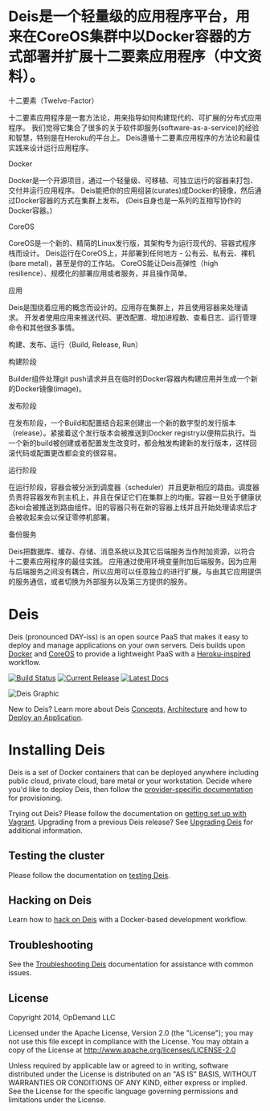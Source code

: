 # Deis是一个轻量级的应用程序平台，用来在CoreOS集群中以Docker容器的方式部署并扩展十二要素应用程序（中文资料）。

十二要素（Twelve-Factor）

十二要素应用程序是一套方法论，用来指导如何构建现代的、可扩展的分布式应用程序。
我们觉得它集合了很多的关于软件即服务(software-as-a-service)的经验和智慧，特别是在Heroku的平台上。
Deis遵循十二要素应用程序的方法论和最佳实践来设计运行应用程序。

Docker

Docker是一个开源项目，通过一个轻量级、可移植、可独立运行的容器来打包、交付并运行应用程序。
Deis能把你的应用组装(curates)成Docker的镜像，然后通过Docker容器的方式在集群上发布。
(Deis自身也是一系列的互相写协作的Docker容器。)

CoreOS

CoreOS是一个新的、精简的Linux发行版，其架构专为运行现代的、容器式程序栈而设计。
Deis运行在CoreOS上，并部署到任何地方 - 公有云、私有云、裸机(bare metal)，甚至是你的工作站。
CoreOS能让Deis高弹性（high resilience）、规模化的部署应用或者服务，并且操作简单。

应用

Deis是围绕着应用的概念而设计的。应用存在集群上，并且使用容器来处理请求。
开发者使用应用来推送代码、更改配置、增加进程数、查看日志、运行管理命令和其他很多事情。

构建、发布、运行（Build, Release, Run）



构建阶段

Builder组件处理git push请求并且在临时的Docker容器内构建应用并生成一个新的Docker镜像(image)。

发布阶段

在发布阶段，一个Build和配置结合起来创建出一个新的数字型的发行版本（release）。紧接着这个发行版本会被推送到Docker registry以便稍后执行。当一个新的build被创建或者配置发生改变时，都会触发构建新的发行版本，这样回滚代码或配置更改都会变的很容易。

运行阶段

在运行阶段，容器会被分派到调度器（scheduler）并且更新相应的路由。调度器负责将容器发布到主机上，并且在保证它们在集群上的均衡。容器一旦处于健康状态koi会被推送到路由组件。旧的容器只有在新的容器上线并且开始处理请求后才会被收起来会以保证零停机部署。

备份服务

Deis把数据库、缓存、存储、消息系统以及其它后端服务当作附加资源，以符合十二要素应用程序的最佳实践。
应用通过使用环境变量附加后端服务。因为应用与后端服务之间没有耦合，所以应用可以任意独立的进行扩展，与由其它应用提供的服务通信，或者切换为外部服务以及第三方提供的服务。
# Deis

Deis (pronounced DAY-iss) is an open source PaaS that makes it easy to deploy and manage applications on your own servers. Deis builds upon [Docker](http://docker.io/) and [CoreOS](http://coreos.com) to provide a lightweight PaaS with a [Heroku-inspired](http://heroku.com) workflow.

[![Build Status](http://ci.deis.io/buildStatus/icon?job=test-master)](http://ci.deis.io/job/test-master/)
[![Current Release](http://img.shields.io/badge/release-v1.0.1-1eb0fc.svg)](https://github.com/deis/deis/releases/tag/v1.0.1)
[![Latest Docs](http://img.shields.io/badge/docs-latest-fc1e5e.svg)](http://docs.deis.io/en/latest/)

![Deis Graphic](https://s3-us-west-2.amazonaws.com/deis-images/deis-graphic.png)


New to Deis?  Learn more about Deis [Concepts](http://docs.deis.io/en/latest/understanding_deis/concepts/), [Architecture](http://docs.deis.io/en/latest/understanding_deis/architecture/) and how to [Deploy an Application](http://docs.deis.io/en/latest/using_deis/deploy-application/).

# Installing Deis

Deis is a set of Docker containers that can be deployed anywhere including public cloud, private cloud, bare metal or your workstation. Decide where you'd like to deploy Deis, then follow the [provider-specific documentation](http://docs.deis.io/en/latest/installing_deis/) for provisioning.

Trying out Deis? Please follow the documentation on [getting set up with Vagrant](http://docs.deis.io/en/latest/installing_deis/vagrant/).
Upgrading from a previous Deis release? See [Upgrading Deis](http://docs.deis.io/en/latest/managing_deis/upgrading-deis/) for additional information.

## Testing the cluster

Please follow the documentation on [testing Deis](http://docs.deis.io/en/latest/contributing/testing/).

## Hacking on Deis

Learn how to [hack on Deis](http://docs.deis.io/en/latest/contributing/hacking/) with a Docker-based development workflow.

## Troubleshooting

See the [Troubleshooting Deis](http://docs.deis.io/en/latest/troubleshooting_deis/) documentation for
assistance with common issues.

## License

Copyright 2014, OpDemand LLC

Licensed under the Apache License, Version 2.0 (the "License"); you may not use this file except in compliance with the License. You may obtain a copy of the License at <http://www.apache.org/licenses/LICENSE-2.0>

Unless required by applicable law or agreed to in writing, software distributed under the License is distributed on an "AS IS" BASIS, WITHOUT WARRANTIES OR CONDITIONS OF ANY KIND, either express or implied. See the License for the specific language governing permissions and limitations under the License.

